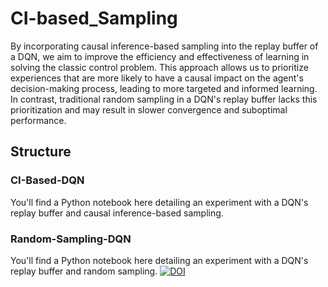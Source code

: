 # CI-based_Sampling

By incorporating causal inference-based sampling into the replay buffer of a DQN, we aim to improve the efficiency and effectiveness of learning in solving the classic control problem. This approach allows us to prioritize experiences that are more likely to have a causal impact on the agent's decision-making process, leading to more targeted and informed learning. In contrast, traditional random sampling in a DQN's replay buffer lacks this prioritization and may result in slower convergence and suboptimal performance. 

## Structure
### CI-Based-DQN
You'll find a Python notebook here detailing an experiment with a DQN's replay buffer and causal inference-based sampling.

### Random-Sampling-DQN
You'll find a Python notebook here detailing an experiment with a DQN's replay buffer and random sampling.
[![DOI](https://zenodo.org/badge/702496492.svg)](https://zenodo.org/badge/latestdoi/702496492)
